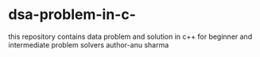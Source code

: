 # dsa-problem-in-c-
this repository contains data problem and solution in c++ for beginner and intermediate problem solvers
author-anu sharma

